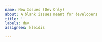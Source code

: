```yaml
---
name: New Issues (Dev Only)
about: A blank issues meant for developers
title: ''
labels: dev
assignees: kleidis

---
```



